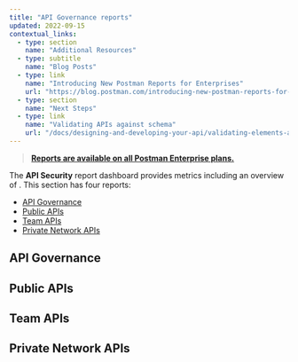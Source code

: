 ```yaml
---
title: "API Governance reports"
updated: 2022-09-15
contextual_links:
  - type: section
    name: "Additional Resources"
  - type: subtitle
    name: "Blog Posts"
  - type: link
    name: "Introducing New Postman Reports for Enterprises"
    url: "https://blog.postman.com/introducing-new-postman-reports-for-enterprises/"
  - type: section
    name: "Next Steps"
  - type: link
    name: "Validating APIs against schema"
    url: "/docs/designing-and-developing-your-api/validating-elements-against-schema/"
---
```


> [**Reports are available on all Postman Enterprise plans.**](https://www.postman.com/pricing)

The **API Security** report dashboard provides metrics including an overview of <!-- TODO: fill this in -->. This section has four reports:

* [API Governance](#api-governance)
* [Public APIs](#public-apis)
* [Team APIs](#team-apis)
* [Private Network APIs](#private-network-apis)

## API Governance

## Public APIs

## Team APIs

## Private Network APIs
